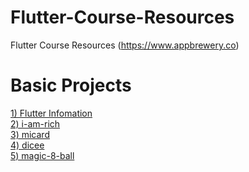 # Flutter-Course-Resources
Flutter Course Resources (https://www.appbrewery.co) 

# Basic Projects

[1) Flutter Infomation](https://github.com/jyshine/FlutterInfo)
<br>
[2) i-am-rich](https://github.com/jyshine/Flutter_i-am-rich)
<br>
[3) micard](https://github.com/jyshine/Flutter_micard)
<br>
[4) dicee](https://github.com/jyshine/Flutter_dicee)
<br>
[5) magic-8-ball](https://github.com/jyshine/Flutter_05_magic-8-ball)
